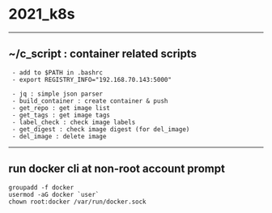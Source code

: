 # 2021_k8s

----------------------------------------
## ~/c_script  : container related scripts
```
 - add to $PATH in .bashrc
 - export REGISTRY_INFO="192.168.70.143:5000"
```
```
 - jq : simple json parser
 - build_container : create container & push
 - get_repo	: get image list
 - get_tags	: get image tags
 - label_check : check image labels
 - get_digest : check image digest (for del_image)
 - del_image : delete image
 ```

----------------------------------------
## run docker cli at non-root account prompt
```
groupadd -f docker
usermod -aG docker `user`
chown root:docker /var/run/docker.sock
```
